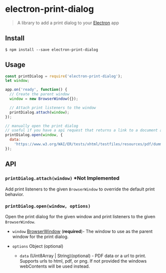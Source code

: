 # electron-print-dialog

> A library to add a print dialog to your [Electron](https://electronjs.org) app

## Install

```
$ npm install --save electron-print-dialog
```

## Usage

```js
const printDialog = require('electron-print-dialog');
let window;

app.on('ready', function() {
  // Create the parent window
  window = new BrowserWindow({});

  // Attach print listeners to the window
  printDialog.attach(window);
});

// manually open the print dialog
// useful if you have a api request that returns a link to a document and you would like to print it.
printDialog.open(window, {
  data:
    'https://www.w3.org/WAI/ER/tests/xhtml/testfiles/resources/pdf/dummy.pdf'
});
```

## API

### `printDialog.attach(window)` \*Not Implemented

Add print listeners to the given `BrowserWindow` to override the default print behavior.

### `printDialog.open(window, options)`

Open the print dialog for the given window and print listeners to the given `BrowserWindow`.

- `window` [BrowserWindow](https://github.com/electron/electron/blob/master/docs/api/browser-window.md) (**required**)- The window to use as the parent window for the print dialog.

- `options` Object (optional)

  - `data` (Uint8Array | String)(optional) - PDF data or a url to print. Supports urls to html, pdf, or png. If not provided the windows webContents will be used instead.

